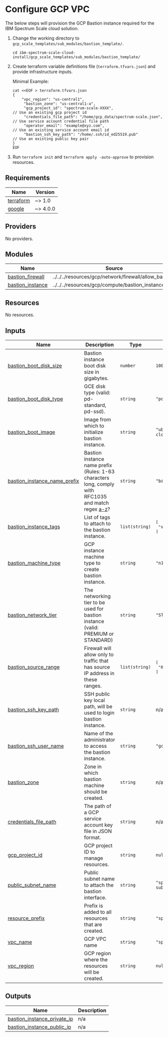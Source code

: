 # Configure GCP VPC

The below steps will provision the GCP Bastion instance required for the IBM Spectrum Scale cloud solution.

1. Change the working directory to `gcp_scale_templates/sub_modules/bastion_template/`.

    ```cli
    cd ibm-spectrum-scale-cloud-install/gcp_scale_templates/sub_modules/bastion_template/
    ```

2. Create terraform variable definitions file (`terraform.tfvars.json`) and provide infrastructure inputs.

    Minimal Example:

    ```cli
    cat <<EOF > terraform.tfvars.json
    {
        "vpc_region": "us-central1",
         "bastion_zone": "us-central1-a",
         "gcp_project_id": "spectrum-scale-XXXX",                          // Use an existing gcp project id
         "credentials_file_path": "/home/gcp_data/spectrum-scale.json",    // Use service account credential file path
         "operator_email": "example@xyz.com",                              // Use an existing service account email id
         "bastion_ssh_key_path": "/home/.ssh/id_ed25519.pub"               // Use an existing public key pair
    }
    EOF
    ```

3. Run `terraform init` and `terraform apply -auto-approve` to provision resources.

<!-- BEGIN_TF_DOCS -->
## Requirements

| Name | Version |
|------|---------|
| <a name="requirement_terraform"></a> [terraform](#requirement\_terraform) | ~> 1.0 |
| <a name="requirement_google"></a> [google](#requirement\_google) | ~> 4.0.0 |

## Providers

No providers.

## Modules

| Name | Source | Version |
|------|--------|---------|
| <a name="module_bastion_firewall"></a> [bastion\_firewall](#module\_bastion\_firewall) | ../../../resources/gcp/network/firewall/allow_bastion/ | n/a |
| <a name="module_bastion_instance"></a> [bastion\_instance](#module\_bastion\_instance) | ../../../resources/gcp/compute/bastion_instance/ | n/a |

## Resources

No resources.

## Inputs

| Name | Description | Type | Default | Required |
|------|-------------|------|---------|:--------:|
| <a name="input_bastion_boot_disk_size"></a> [bastion\_boot\_disk\_size](#input\_bastion\_boot\_disk\_size) | Bastion instance boot disk size in gigabytes. | `number` | `100` | no |
| <a name="input_bastion_boot_disk_type"></a> [bastion\_boot\_disk\_type](#input\_bastion\_boot\_disk\_type) | GCE disk type (valid: pd-standard, pd-ssd). | `string` | `"pd-standard"` | no |
| <a name="input_bastion_boot_image"></a> [bastion\_boot\_image](#input\_bastion\_boot\_image) | Image from which to initialize bastion instance. | `string` | `"ubuntu-os-cloud/ubuntu-1804-lts"` | no |
| <a name="input_bastion_instance_name_prefix"></a> [bastion\_instance\_name\_prefix](#input\_bastion\_instance\_name\_prefix) | Bastion instance name prefix (Rules: 1-63 characters long, comply with RFC1035 and match regex [a-z]([-a-z0-9]*[a-z0-9])? | `string` | `"bastion"` | no |
| <a name="input_bastion_instance_tags"></a> [bastion\_instance\_tags](#input\_bastion\_instance\_tags) | List of tags to attach to the bastion instance. | `list(string)` | <pre>[<br>  "spectrum-scale-bastion"<br>]</pre> | no |
| <a name="input_bastion_machine_type"></a> [bastion\_machine\_type](#input\_bastion\_machine\_type) | GCP instance machine type to create bastion instance. | `string` | `"n1-standard-1"` | no |
| <a name="input_bastion_network_tier"></a> [bastion\_network\_tier](#input\_bastion\_network\_tier) | The networking tier to be used for bastion instance (valid: PREMIUM or STANDARD) | `string` | `"STANDARD"` | no |
| <a name="input_bastion_source_range"></a> [bastion\_source\_range](#input\_bastion\_source\_range) | Firewall will allow only to traffic that has source IP address in these ranges. | `list(string)` | <pre>[<br>  "0.0.0.0/0"<br>]</pre> | no |
| <a name="input_bastion_ssh_key_path"></a> [bastion\_ssh\_key\_path](#input\_bastion\_ssh\_key\_path) | SSH public key local path, will be used to login bastion instance. | `string` | n/a | yes |
| <a name="input_bastion_ssh_user_name"></a> [bastion\_ssh\_user\_name](#input\_bastion\_ssh\_user\_name) | Name of the administrator to access the bastion instance. | `string` | `"gcpadmin"` | no |
| <a name="input_bastion_zone"></a> [bastion\_zone](#input\_bastion\_zone) | Zone in which bastion machine should be created. | `string` | n/a | yes |
| <a name="input_credentials_file_path"></a> [credentials\_file\_path](#input\_credentials\_file\_path) | The path of a GCP service account key file in JSON format. | `string` | n/a | yes |
| <a name="input_gcp_project_id"></a> [gcp\_project\_id](#input\_gcp\_project\_id) | GCP project ID to manage resources. | `string` | `null` | no |
| <a name="input_public_subnet_name"></a> [public\_subnet\_name](#input\_public\_subnet\_name) | Public subnet name to attach the bastion interface. | `string` | `"spectrum-scale-public-subnet-0"` | no |
| <a name="input_resource_prefix"></a> [resource\_prefix](#input\_resource\_prefix) | Prefix is added to all resources that are created. | `string` | `"spectrum-scale"` | no |
| <a name="input_vpc_name"></a> [vpc\_name](#input\_vpc\_name) | GCP VPC name | `string` | `"spectrum-scale-vpc"` | no |
| <a name="input_vpc_region"></a> [vpc\_region](#input\_vpc\_region) | GCP region where the resources will be created. | `string` | `null` | no |

## Outputs

| Name | Description |
|------|-------------|
| <a name="output_bastion_instance_private_ip"></a> [bastion\_instance\_private\_ip](#output\_bastion\_instance\_private\_ip) | n/a |
| <a name="output_bastion_instance_public_ip"></a> [bastion\_instance\_public\_ip](#output\_bastion\_instance\_public\_ip) | n/a |
<!-- END_TF_DOCS -->
